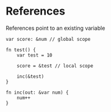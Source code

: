 # References

References point to an existing variable

```
var score: &num // global scope

fn test() {
    var test = 10
    
    score = &test // local scope
    
    inc(&test)
}

fn inc(out: &var num) {
    num++
}
```